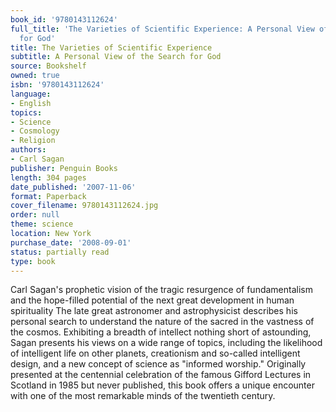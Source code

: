 ```yaml
---
book_id: '9780143112624'
full_title: 'The Varieties of Scientific Experience: A Personal View of the Search
  for God'
title: The Varieties of Scientific Experience
subtitle: A Personal View of the Search for God
source: Bookshelf
owned: true
isbn: '9780143112624'
language:
- English
topics:
- Science
- Cosmology
- Religion
authors:
- Carl Sagan
publisher: Penguin Books
length: 304 pages
date_published: '2007-11-06'
format: Paperback
cover_filename: 9780143112624.jpg
order: null
theme: science
location: New York
purchase_date: '2008-09-01'
status: partially read
type: book
---
```

Carl Sagan's prophetic vision of the tragic resurgence of fundamentalism and the hope-filled potential of the next great development in human spirituality
The late great astronomer and astrophysicist describes his personal search to understand the nature of the sacred in the vastness of the cosmos. Exhibiting a breadth of intellect nothing short of astounding, Sagan presents his views on a wide range of topics, including the likelihood of intelligent life on other planets, creationism and so-called intelligent design, and a new concept of science as "informed worship." Originally presented at the centennial celebration of the famous Gifford Lectures in Scotland in 1985 but never published, this book offers a unique encounter with one of the most remarkable minds of the twentieth century.
